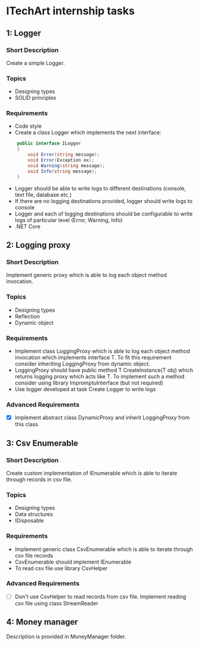 # ITechArt internship tasks #
## 1: Logger ##
### Short Description ###
Create a simple Logger.
### Topics ###
- Designing types
- SOLID principles
### Requirements ###
- Code style
- Create a class Logger which implements the next interface:
````C#
    public interface ILogger
    {
        void Error(string message);
        void Error(Exception ex);
        void Warning(string message);
        void Info(string message);
    }
````
- Logger should be able to write logs to different destinations (console, text file, database etc.)
- If there are no logging destinations provided, logger should write logs to console
- Logger and each of logging destinations should be configurable to write logs of particular level (Error, Warning, Info)
- .NET Core

## 2: Logging proxy ##
### Short Description ###
Implement generic proxy which is able to log each object method invocation.
### Topics ###
- Designing types
- Reflection
- Dynamic object
### Requirements ###
- Implement class LoggingProxy which is able to log each object method invocation which implements interface T. To fit this requirement consider inheriting LoggingProxy from dynamic object.
- LoggingProxy should have public method T CreateInstance(T obj) which returns logging proxy which acts like T. To implement such a method consider using library ImpromptuInterface (but not required)
- Use logger developed at task Create Logger to write logs
### Advanced Requirements ###
- [x] Implement abstract class DynamicProxy and inherit LoggingProxy from this class

## 3: Csv Enumerable ##
### Short Description ###
Create custom implementation of IEnumerable which is able to iterate through records in csv file.
### Topics ###
- Designing types
- Data structures
- IDisposable
### Requirements ###
- Implement generic class CsvEnumerable which is able to iterate through csv file records
- CsvEnumerable should implement IEnumerable
- To read csv file use library CsvHelper
### Advanced Requirements ###
- [ ] Don't use CsvHelper to read records from csv file. Implement reading csv file using class StreamReader

## 4: Money manager ##
Description is provided in MoneyManager folder.